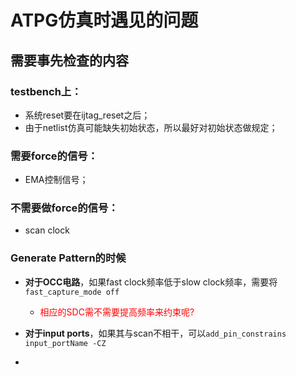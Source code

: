 # ATPG仿真时遇见的问题

## 需要事先检查的内容

### testbench上：

- 系统reset要在ijtag_reset之后；
- 由于netlist仿真可能缺失初始状态，所以最好对初始状态做规定；

### 需要force的信号：

- EMA控制信号；

### 不需要做force的信号：

- scan clock

### Generate Pattern的时候

- **对于OCC电路**，如果fast clock频率低于slow clock频率，需要将```fast_capture_mode off```
  - <font color="red">相应的SDC需不需要提高频率来约束呢?</font>
- **对于input ports**，如果其与scan不相干，可以```add_pin_constrains input_portName -CZ```

- 

